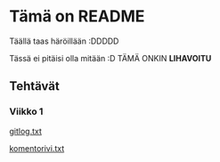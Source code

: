 # Tämä on README

Täällä taas häröillään :DDDDD

Tässä ei pitäisi olla mitään :D TÄMÄ ONKIN **LIHAVOITU**

## Tehtävät

### Viikko 1

[gitlog.txt](https://github.com/ljunjoel/ot-harjoitustyo/blob/master/laskarit/viikko1/gitlog.txt)

[komentorivi.txt](https://github.com/ljunjoel/ot-harjoitustyo/blob/master/laskarit/viikko1/komentorivi.txt)

